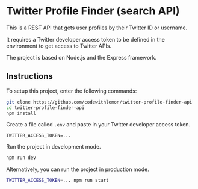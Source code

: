 # Twitter Profile Finder (search API)

This is a REST API that gets user profiles by their Twitter ID or username.

It requires a Twitter developer access token to be defined in the environment
to get access to Twitter APIs.

The project is based on Node.js and the Express framework.


## Instructions

To setup this project, enter the following commands:

```sh
git clone https://github.com/codewithlemon/twitter-profile-finder-api
cd twitter-profile-finder-api
npm install
```

Create a file called `.env` and paste in your Twitter developer access token.

```
TWITTER_ACCESS_TOKEN=...
```

Run the project in development mode.

```sh
npm run dev
```

Alternatively, you can run the project in production mode.

```sh
TWITTER_ACCESS_TOKEN=... npm run start
```
